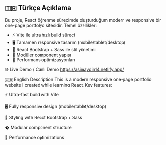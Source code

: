 ## 🇹🇷 Türkçe Açıklama
Bu proje, React öğrenme sürecimde oluşturduğum modern ve responsive bir one-page portfolyo sitesidir. Temel özellikler:

- ⚡ Vite ile ultra hızlı build süreci
- 🖥️ Tamamen responsive tasarım (mobile/tablet/desktop)
- 🎨 React Bootstrap + Sass ile stil yönetimi
- 🧩 Modüler component yapısı
- 🚀 Performans optimizasyonları

🌐 Live Demo / Canlı Demo https://asimaydin14.netlify.app/

🇬🇧 English Description
This is a modern responsive one-page portfolio website I created while learning React. Key features:

⚡ Ultra-fast build with Vite

🖥️ Fully responsive design (mobile/tablet/desktop)

🎨 Styling with React Bootstrap + Sass

� Modular component structure

🚀 Performance optimizations
